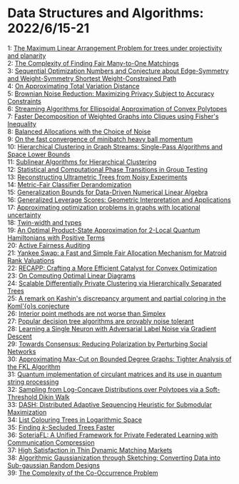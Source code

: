 # Data Structures and Algorithms: 2022/6/15-21  
1: [The Maximum Linear Arrangement Problem for trees under projectivity and  planarity](https://doi.org/10.48550/arXiv.2206.06924)  
2: [The Complexity of Finding Fair Many-to-One Matchings](https://doi.org/10.48550/arXiv.2206.06988)  
3: [Sequential Optimization Numbers and Conjecture about Edge-Symmetry and  Weight-Symmetry Shortest Weight-Constrained Path](https://doi.org/10.48550/arXiv.2206.07052)  
4: [On Approximating Total Variation Distance](https://doi.org/10.48550/arXiv.2206.07209)  
5: [Brownian Noise Reduction: Maximizing Privacy Subject to Accuracy  Constraints](https://doi.org/10.48550/arXiv.2206.07234)  
6: [Streaming Algorithms for Ellipsoidal Approximation of Convex Polytopes](https://doi.org/10.48550/arXiv.2206.07250)  
7: [Faster Decomposition of Weighted Graphs into Cliques using Fisher's  Inequality](https://doi.org/10.48550/arXiv.2206.07286)  
8: [Balanced Allocations with the Choice of Noise](https://doi.org/10.48550/arXiv.2206.07503)  
9: [On the fast convergence of minibatch heavy ball momentum](https://doi.org/10.48550/arXiv.2206.07553)  
10: [Hierarchical Clustering in Graph Streams: Single-Pass Algorithms and  Space Lower Bounds](https://doi.org/10.48550/arXiv.2206.07554)  
11: [Sublinear Algorithms for Hierarchical Clustering](https://doi.org/10.48550/arXiv.2206.07633)  
12: [Statistical and Computational Phase Transitions in Group Testing](https://doi.org/10.48550/arXiv.2206.07640)  
13: [Reconstructing Ultrametric Trees from Noisy Experiments](https://doi.org/10.48550/arXiv.2206.07672)  
14: [Metric-Fair Classifier Derandomization](https://doi.org/10.48550/arXiv.2206.07826)  
15: [Generalization Bounds for Data-Driven Numerical Linear Algebra](https://doi.org/10.48550/arXiv.2206.07886)  
16: [Generalized Leverage Scores: Geometric Interpretation and Applications](https://doi.org/10.48550/arXiv.2206.08054)  
17: [Approximating optimization problems in graphs with locational  uncertainty](https://doi.org/10.48550/arXiv.2206.08187)  
18: [Twin-width and types](https://doi.org/10.48550/arXiv.2206.08248)  
19: [An Optimal Product-State Approximation for 2-Local Quantum Hamiltonians  with Positive Terms](https://doi.org/10.48550/arXiv.2206.08342)  
20: [Active Fairness Auditing](https://doi.org/10.48550/arXiv.2206.08450)  
21: [Yankee Swap: a Fast and Simple Fair Allocation Mechanism for Matroid  Rank Valuations](https://doi.org/10.48550/arXiv.2206.08495)  
22: [RECAPP: Crafting a More Efficient Catalyst for Convex Optimization](https://doi.org/10.48550/arXiv.2206.08627)  
23: [On Computing Optimal Linear Diagrams](https://doi.org/10.48550/arXiv.2206.08631)  
24: [Scalable Differentially Private Clustering via Hierarchically Separated  Trees](https://doi.org/10.48550/arXiv.2206.08646)  
25: [A remark on Kashin's discrepancy argument and partial coloring in the  Koml\'{o}s conjecture](https://doi.org/10.48550/arXiv.2206.08734)  
26: [Interior point methods are not worse than Simplex](https://doi.org/10.48550/arXiv.2206.08810)  
27: [Popular decision tree algorithms are provably noise tolerant](https://doi.org/10.48550/arXiv.2206.08899)  
28: [Learning a Single Neuron with Adversarial Label Noise via Gradient  Descent](https://doi.org/10.48550/arXiv.2206.08918)  
29: [Towards Consensus: Reducing Polarization by Perturbing Social Networks](https://doi.org/10.48550/arXiv.2206.08996)  
30: [Approximating Max-Cut on Bounded Degree Graphs: Tighter Analysis of the  FKL Algorithm](https://doi.org/10.48550/arXiv.2206.09204)  
31: [Quantum implementation of circulant matrices and its use in quantum  string processing](https://doi.org/10.48550/arXiv.2206.09364)  
32: [Sampling from Log-Concave Distributions over Polytopes via a  Soft-Threshold Dikin Walk](https://doi.org/10.48550/arXiv.2206.09384)  
33: [DASH: Distributed Adaptive Sequencing Heuristic for Submodular  Maximization](https://doi.org/10.48550/arXiv.2206.09563)  
34: [List Colouring Trees in Logarithmic Space](https://doi.org/10.48550/arXiv.2206.09750)  
35: [Finding $k$-Secluded Trees Faster](https://doi.org/10.48550/arXiv.2206.09884)  
36: [SoteriaFL: A Unified Framework for Private Federated Learning with  Communication Compression](https://doi.org/10.48550/arXiv.2206.09888)  
37: [High Satisfaction in Thin Dynamic Matching Markets](https://doi.org/10.48550/arXiv.2206.10287)  
38: [Algorithmic Gaussianization through Sketching: Converting Data into  Sub-gaussian Random Designs](https://doi.org/10.48550/arXiv.2206.10291)  
39: [The Complexity of the Co-Occurrence Problem](https://doi.org/10.48550/arXiv.2206.10383)  